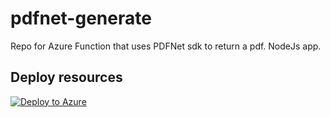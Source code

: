 # pdfnet-generate
Repo for Azure Function that uses PDFNet sdk to return a pdf. NodeJs app.

## Deploy resources

[![Deploy to Azure](https://azuredeploy.net/deploybutton.png)](https://portal.azure.com/#create/Microsoft.Template/uri/https%3A%2F%2Fraw.githubusercontent.com%2Fmark-o-driscoll%2Fpdfnet-generate%2Fmaster%2Fazuredeploy.json)
